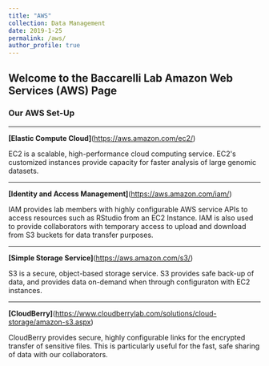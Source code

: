 ```yaml
---
title: "AWS"
collection: Data Management
date: 2019-1-25
permalink: /aws/
author_profile: true
---
```


## Welcome to the Baccarelli Lab Amazon Web Services (AWS) Page

### **Our AWS Set-Up**

--- 
**[Elastic Compute Cloud]**(https://aws.amazon.com/ec2/)


EC2 is a scalable, high-performance cloud computing service. EC2's customized instances provide capacity for faster analysis of large genomic datasets.

---
**[Identity and Access Management]**(https://aws.amazon.com/iam/) 


IAM provides lab members with highly configurable AWS service APIs to access resources such as RStudio from an EC2 Instance. IAM is also used to provide collaborators with temporary access to upload and download from S3 buckets for data transfer purposes.

---
**[Simple Storage Service]**(https://aws.amazon.com/s3/)


S3 is a secure, object-based storage service. S3 provides safe back-up of data, and provides data on-demand when through configuraton with EC2 instances.

---
**[CloudBerry]**(https://www.cloudberrylab.com/solutions/cloud-storage/amazon-s3.aspx)


CloudBerry provides secure, highly configurable links for the encrypted transfer of sensitive files. This is particularly useful for the fast, safe sharing of data with our collaborators.
